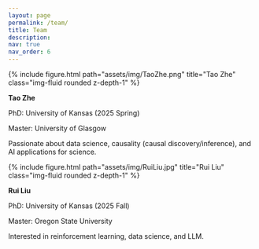 ```yaml
---
layout: page
permalink: /team/
title: Team
description: 
nav: true
nav_order: 6
---
```




<div class="row">
    <!-- Member 1 -->
    <div class="col-sm mt-3 mt-md-0 text-center">
        {% include figure.html path="assets/img/TaoZhe.png" title="Tao Zhe" class="img-fluid rounded z-depth-1" %}
        <p><strong>Tao Zhe</strong></p>
        <p>PhD: University of Kansas (2025 Spring)</p>
        <p>Master: University of Glasgow</p>
        <p>Passionate about data science, causality (causal discovery/inference), and AI applications for science.</p>
    </div>
    <!-- Member 2 -->
    <div class="col-sm mt-3 mt-md-0 text-center">
        {% include figure.html path="assets/img/RuiLiu.jpg" title="Rui Liu" class="img-fluid rounded z-depth-1" %}
        <p><strong>Rui Liu</strong></p>
        <p>PhD: University of Kansas (2025 Fall)</p>
        <p>Master: Oregon State University</p>
        <p>Interested in reinforcement learning, data science, and LLM.</p>
    </div>
</div>





